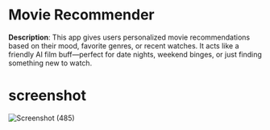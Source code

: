 # Movie Recommender
**Description**:
This app gives users personalized movie recommendations based on their mood, favorite genres, or recent watches. It acts like a friendly AI film buff—perfect for date nights, weekend binges, or just finding something new to watch.

# screenshot
![Screenshot (485)](https://github.com/user-attachments/assets/5f4b0d43-fef1-45ba-ad22-eadf97c8be4e)
